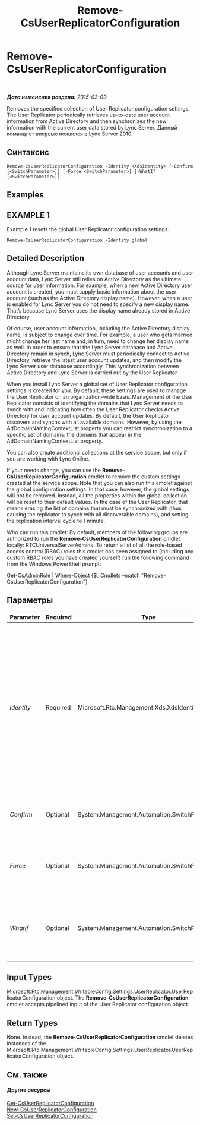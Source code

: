 ﻿---
title: Remove-CsUserReplicatorConfiguration
TOCTitle: Remove-CsUserReplicatorConfiguration
ms:assetid: 26c3a357-558f-406f-8df3-059911f771f0
ms:mtpsurl: https://technet.microsoft.com/ru-ru/library/Gg425738(v=OCS.15)
ms:contentKeyID: 49309235
ms.date: 05/19/2016
mtps_version: v=OCS.15
ms.translationtype: HT
---

# Remove-CsUserReplicatorConfiguration

 

_**Дата изменения раздела:** 2015-03-09_

Removes the specified collection of User Replicator configuration settings. The User Replicator periodically retrieves up-to-date user account information from Active Directory and then synchronizes the new information with the current user data stored by Lync Server. Данный командлет впервые появился в Lync Server 2010.

## Синтаксис

    Remove-CsUserReplicatorConfiguration -Identity <XdsIdentity> [-Confirm [<SwitchParameter>]] [-Force <SwitchParameter>] [-WhatIf [<SwitchParameter>]]

## Examples

## EXAMPLE 1

Example 1 resets the global User Replicator configuration settings.

    Remove-CsUserReplicatorConfiguration -Identity global

## Detailed Description

Although Lync Server maintains its own database of user accounts and user account data, Lync Server still relies on Active Directory as the ultimate source for user information. For example, when a new Active Directory user account is created, you must supply basic information about the user account (such as the Active Directory display name). However, when a user is enabled for Lync Server you do not need to specify a new display name. That’s because Lync Server uses the display name already stored in Active Directory.

Of course, user account information, including the Active Directory display name, is subject to change over time. For example, a user who gets married might change her last name and, in turn, need to change her display name as well. In order to ensure that the Lync Server database and Active Directory remain in synch, Lync Server must periodically connect to Active Directory, retrieve the latest user account updates, and then modify the Lync Server user database accordingly. This synchronization between Active Directory and Lync Server is carried out by the User Replicator.

When you install Lync Server a global set of User Replicator configuration settings is created for you. By default, these settings are used to manage the User Replicator on an organization-wide basis. Management of the User Replicator consists of identifying the domains that Lync Server needs to synch with and indicating how often the User Replicator checks Active Directory for user account updates. By default, the User Replicator discovers and synchs with all available domains. However, by using the AdDomainNamingContextList property you can restrict synchronization to a specific set of domains: the domains that appear in the AdDomainNamingContextList property.

You can also create additional collections at the service scope, but only if you are working with Lync Online.

If your needs change, you can use the **Remove-CsUserReplicatorConfiguration** cmdlet to remove the custom settings created at the service scope. Note that you can also run this cmdlet against the global configuration settings. In that case, however, the global settings will not be removed. Instead, all the properties within the global collection will be reset to their default values. In the case of the User Replicator, that means erasing the list of domains that must be synchronized with (thus causing the replicator to synch with all discoverable domains), and setting the replication interval cycle to 1 minute.

Who can run this cmdlet: By default, members of the following groups are authorized to run the **Remove-CsUserReplicatorConfiguration** cmdlet locally: RTCUniversalServerAdmins. To return a list of all the role-based access control (RBAC) roles this cmdlet has been assigned to (including any custom RBAC roles you have created yourself) run the following command from the Windows PowerShell prompt:

Get-CsAdminRole | Where-Object {$\_.Cmdlets –match "Remove-CsUserReplicatorConfiguration"}

## Параметры


<table>
<colgroup>
<col style="width: 25%" />
<col style="width: 25%" />
<col style="width: 25%" />
<col style="width: 25%" />
</colgroup>
<thead>
<tr class="header">
<th>Parameter</th>
<th>Required</th>
<th>Type</th>
<th>Description</th>
</tr>
</thead>
<tbody>
<tr class="odd">
<td><p><em>Identity</em></p></td>
<td><p>Required</p></td>
<td><p>Microsoft.Rtc.Management.Xds.XdsIdentity</p></td>
<td><p>Unique identifier of the User Replicator configuration settings to be removed. To remove settings at the service scope, use syntax similar to this: -Identity &quot;service:Registrar:atl-cs-001.litwareinc.com&quot;. (Note that you can only remove service-scoped setting if you are using Lync Online). To reset the global settings, use this syntax: -Identity global. You cannot use wildcards when specifying an Identity.</p></td>
</tr>
<tr class="even">
<td><p><em>Confirm</em></p></td>
<td><p>Optional</p></td>
<td><p>System.Management.Automation.SwitchParameter</p></td>
<td><p>Запрашивает подтверждение перед выполнением команды.</p></td>
</tr>
<tr class="odd">
<td><p><em>Force</em></p></td>
<td><p>Optional</p></td>
<td><p>System.Management.Automation.SwitchParameter</p></td>
<td><p>Suppresses the display of any non-fatal error message that might arise when running the command.</p></td>
</tr>
<tr class="even">
<td><p><em>WhatIf</em></p></td>
<td><p>Optional</p></td>
<td><p>System.Management.Automation.SwitchParameter</p></td>
<td><p>Описывает, что произойдет при выполнении команды без реального выполнения команды.</p></td>
</tr>
</tbody>
</table>


## Input Types

Microsoft.Rtc.Management.WritableConfig.Settings.UserReplicator.UserReplicatorConfiguration object. The **Remove-CsUserReplicatorConfiguration** cmdlet accepts pipelined input of the User Replicator configuration object.

## Return Types

None. Instead, the **Remove-CsUserReplicatorConfiguration** cmdlet deletes instances of the Microsoft.Rtc.Management.WritableConfig.Settings.UserReplicator.UserReplicatorConfiguration object.

## См. также

#### Другие ресурсы

[Get-CsUserReplicatorConfiguration](get-csuserreplicatorconfiguration.md)  
[New-CsUserReplicatorConfiguration](new-csuserreplicatorconfiguration.md)  
[Set-CsUserReplicatorConfiguration](set-csuserreplicatorconfiguration.md)

